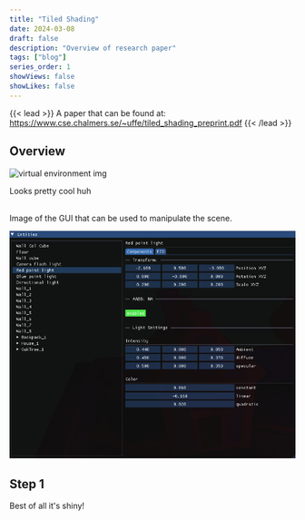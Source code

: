 ```yaml
---
title: "Tiled Shading"
date: 2024-03-08
draft: false
description: "Overview of research paper"
tags: ["blog"]
series_order: 1
showViews: false
showLikes: false
---
```


{{< lead >}}
A paper that can be found at: https://www.cse.chalmers.se/~uffe/tiled_shading_preprint.pdf
{{< /lead >}}

## Overview

![virtual environment img](Featured.png)

Looks pretty cool huh <br><br>

Image of the GUI that can be used to manipulate the scene.

![menu img](MenuIMG.png)


## Step 1

Best of all it's shiny!


